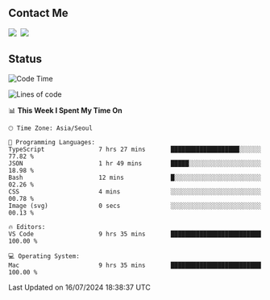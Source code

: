 ## Contact Me
<a href="https://instagram.com/_hongrok"><img src="https://img.shields.io/badge/Instagram-E4405F?style=for-the-badge&logo=Instagram&logoColor=white"/></a>&nbsp;
<img src="https://img.shields.io/badge/HongRok @hlog2e-5865F2?style=for-the-badge&logo=Discord&logoColor=white"/>&nbsp;

## Status

<!--START_SECTION:waka-->
![Code Time](http://img.shields.io/badge/Code%20Time-683%20hrs%2050%20mins-blue)

![Lines of code](https://img.shields.io/badge/From%20Hello%20World%20I%27ve%20Written-545.1%20thousand%20lines%20of%20code-blue)

📊 **This Week I Spent My Time On** 

```text
🕑︎ Time Zone: Asia/Seoul

💬 Programming Languages: 
TypeScript               7 hrs 27 mins       ███████████████████░░░░░░   77.82 % 
JSON                     1 hr 49 mins        █████░░░░░░░░░░░░░░░░░░░░   18.98 % 
Bash                     12 mins             █░░░░░░░░░░░░░░░░░░░░░░░░   02.26 % 
CSS                      4 mins              ░░░░░░░░░░░░░░░░░░░░░░░░░   00.78 % 
Image (svg)              0 secs              ░░░░░░░░░░░░░░░░░░░░░░░░░   00.13 % 

🔥 Editors: 
VS Code                  9 hrs 35 mins       █████████████████████████   100.00 % 

💻 Operating System: 
Mac                      9 hrs 35 mins       █████████████████████████   100.00 % 
```


 Last Updated on 16/07/2024 18:38:37 UTC
<!--END_SECTION:waka-->
